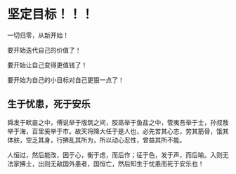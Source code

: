 # 坚定目标！！！

一切归零，从新开始！

要开始迭代自己的价值了！  
 
要开始让自己变得更值钱了！  

要开始为自己的小目标对自己更狠一点了！


## 生于忧患，死于安乐

舜发于畎亩之中，傅说举于版筑之间，胶鬲举于鱼盐之中，管夷吾举于士，孙叔敖举于海，百里奚举于市。故天将降大任于是人也，必先苦其心志，劳其筋骨，饿其体肤，空乏其身，行拂乱其所为，所以动心忍性，曾益其所不能。

人恒过，然后能改，困于心，衡于虑，而后作；征于色，发于声，而后喻。入则无法家拂士，出则无敌国外患者，国恒亡，然后知生于忧患而死于安乐也！
